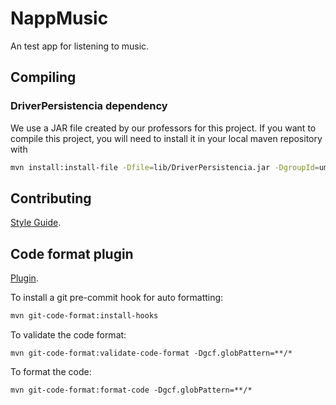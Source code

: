 # NappMusic

An test app for listening to music.

## Compiling

### DriverPersistencia dependency

We use a JAR file created by our professors for this project.
If you want to compile this project,
you will need to install it in your local maven repository with

```sh
mvn install:install-file -Dfile=lib/DriverPersistencia.jar -DgroupId=um.tds -DartifactId=DriverPersistencia -Dversion=1.0 -Dpackaging=jar -DgeneratePom=true
```

## Contributing

[Style Guide].

## Code format plugin

[Plugin].

To install a git pre-commit hook for auto formatting:

```sh
mvn git-code-format:install-hooks
```

To validate the code format:

```
mvn git-code-format:validate-code-format -Dgcf.globPattern=**/*
```

To format the code:

```
mvn git-code-format:format-code -Dgcf.globPattern=**/*
```

[Style Guide]: https://google.github.io/styleguide/javaguide.html
[Plugin]: https://github.com/Cosium/git-code-format-maven-plugin

